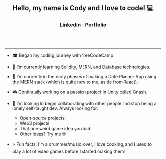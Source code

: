 <h2 align="center">

 Hello, my name is Cody and I love to code!  💻 
</h2>

<h3 align="center">
<a>Linkedin</a>  -  <a>Portfolio</a>
</h3>
<br/>
<br/>

---

- 🎓 Began my coding journey with freeCodeCamp

- 🌱 I’m currently learning Solidity, MERN, and Database technologies.

- 🔭 I’m currently in the early phases of making a Date Planner App using the MERN 
stack (which is quite new to me, aside from React). 

- 🎮 Continually working on a passion project in Unity called [Gnash](https://github.com/TechnoGecko/MicrobialNightmare).

- 👯 I’m looking to begin collaborating with other people and stop being a lonely self-taught dev. Always looking for:
    - Open-source projects
    - Web3 projects
    - That one weird game idea you had!
    - Other ideas? Try me 🤓

- ⚡ Fun facts: I'm a drummer/music lover, I love cooking, and I used to play a lot of video games before I started making them!

